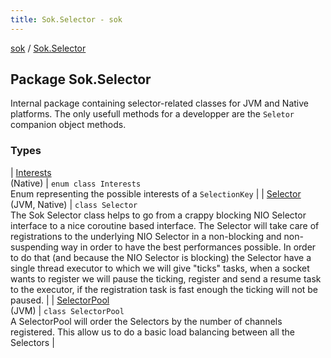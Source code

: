 ```yaml
---
title: Sok.Selector - sok
---
```


[sok](../index.html) / [Sok.Selector](./index.html)

## Package Sok.Selector

Internal package containing selector-related classes for JVM and Native platforms. The only usefull methods for a developper are the `Seletor` companion object methods.

### Types

| [Interests](-interests/index.html)<br>(Native) | `enum class Interests`<br>Enum representing the possible interests of a `SelectionKey` |
| [Selector](-selector/index.html)<br>(JVM, Native) | `class Selector`<br>The Sok Selector class helps to go from a crappy blocking NIO Selector interface to a nice coroutine based interface. The Selector will take care of registrations to the underlying NIO Selector in a non-blocking and non-suspending way in order to have the best performances possible. In order to do that (and because the NIO Selector is blocking) the Selector have a single thread executor to which we will give "ticks" tasks, when a socket wants to register we will pause the ticking, register and send a resume task to the executor, if the registration task is fast enough the ticking will not be paused. |
| [SelectorPool](-selector-pool/index.html)<br>(JVM) | `class SelectorPool`<br>A SelectorPool will order the Selectors by the number of channels registered. This allow us to do a basic load balancing between all the Selectors |

